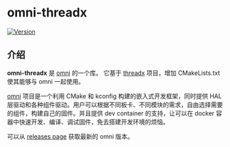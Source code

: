 # omni-threadx

[![Version](https://img.shields.io/github/v/release/LuckkMaker/omni-threadx)](https://github.com/LuckkMaker/omni-threadx/releases/latest)


## 介绍

**omni-threadx** 是 [omni](https://github.com/LuckkMaker/omni) 的一个库。 它基于 [threadx](https://github.com/eclipse-threadx/threadx) 项目，增加 CMakeLists.txt 使其能够与 omni 一起使用。

[omni](https://github.com/LuckkMaker/omni) 项目是一个利用 CMake 和 kconfig 构建的嵌入式开发框架，同时提供 HAL 层驱动和各种组件驱动。用户可以根据不同板卡、不同模块的需求，自由选择需要的组件，构建自己的固件。并且提供 dev container 的支持，让可以在 docker 容器中快速开发、编译、调试固件，免去搭建开发环境的烦恼。

可以从 [releases page](https://github.com/LuckkMaker/omni/releases) 获取最新的 omni 版本。
